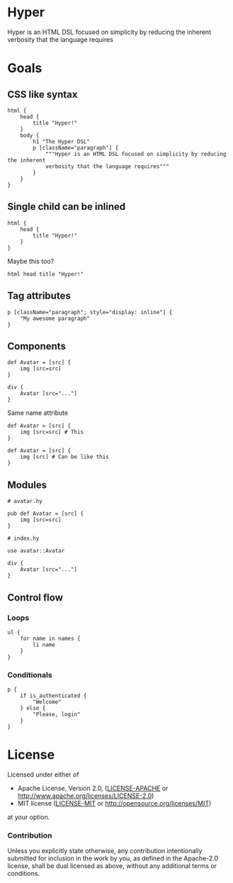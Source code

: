 # Hyper

Hyper is an HTML DSL focused on simplicity by reducing the inherent verbosity
that the language requires

# Goals

## CSS like syntax

```
html {
	head {
		title "Hyper!"
	}
	body {
		h1 "The Hyper DSL"
		p [className="paragraph"] {
			"""Hyper is an HTML DSL focused on simplicity by reducing the inherent
			verbosity that the language requires"""
		}
	}
}
```

## Single child can be inlined

```
html {
	head {
		title "Hyper!"
	}
}
```

Maybe this too?

```
html head title "Hyper!"
```

## Tag attributes

```
p [className="paragraph"; style="display: inline"] {
	"My awesome paragraph"
}
```

## Components

```
def Avatar = [src] {
	img [src=src]
}

div {
	Avatar [src="..."]
}
```

Same name attribute

```
def Avatar = [src] {
	img [src=src] # This
}

def Avatar = [src] {
	img [src] # Can be like this
}
```

## Modules

```
# avatar.hy

pub def Avatar = [src] {
	img [src=src]
}
```

```
# index.hy

use avatar::Avatar

div {
	Avatar [src="..."]
}
```

## Control flow

### Loops

```
ul {
	for name in names {
		li name
	}
}
```

### Conditionals

```
p {
	if is_authenticated {
		"Welcome"
	} else {
		"Please, login"
	}
}
```

# License

Licensed under either of

 * Apache License, Version 2.0, ([LICENSE-APACHE](LICENSE-APACHE) or http://www.apache.org/licenses/LICENSE-2.0)
 * MIT license ([LICENSE-MIT](LICENSE-MIT) or http://opensource.org/licenses/MIT)

at your option.

### Contribution

Unless you explicitly state otherwise, any contribution intentionally submitted for inclusion in the work by you, as defined in the Apache-2.0 license, shall be dual licensed as above, without any additional terms or conditions.
